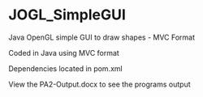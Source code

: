 # JOGL_SimpleGUI
Java OpenGL simple GUI to draw shapes - MVC Format

Coded in Java using MVC format 

Dependencies located in pom.xml 

View the PA2-Output.docx to see the programs output 
